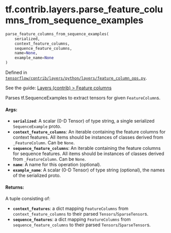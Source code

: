 <div itemscope itemtype="http://developers.google.com/ReferenceObject">
<meta itemprop="name" content="tf.contrib.layers.parse_feature_columns_from_sequence_examples" />
</div>

# tf.contrib.layers.parse_feature_columns_from_sequence_examples

``` python
parse_feature_columns_from_sequence_examples(
    serialized,
    context_feature_columns,
    sequence_feature_columns,
    name=None,
    example_name=None
)
```



Defined in [`tensorflow/contrib/layers/python/layers/feature_column_ops.py`](https://www.tensorflow.org/code/tensorflow/contrib/layers/python/layers/feature_column_ops.py).

See the guide: [Layers (contrib) > Feature columns](../../../../../api_guides/python/contrib.layers.md#Feature_columns)

Parses tf.SequenceExamples to extract tensors for given `FeatureColumn`s.

#### Args:

* <b>`serialized`</b>: A scalar (0-D Tensor) of type string, a single serialized
    `SequenceExample` proto.
* <b>`context_feature_columns`</b>: An iterable containing the feature columns for
    context features. All items should be instances of classes derived from
    `_FeatureColumn`. Can be `None`.
* <b>`sequence_feature_columns`</b>: An iterable containing the feature columns for
    sequence features. All items should be instances of classes derived from
    `_FeatureColumn`. Can be `None`.
* <b>`name`</b>: A name for this operation (optional).
* <b>`example_name`</b>: A scalar (0-D Tensor) of type string (optional), the names of
    the serialized proto.


#### Returns:

  A tuple consisting of:
* <b>`context_features`</b>: a dict mapping `FeatureColumns` from
    `context_feature_columns` to their parsed `Tensors`/`SparseTensor`s.
* <b>`sequence_features`</b>: a dict mapping `FeatureColumns` from
    `sequence_feature_columns` to their parsed `Tensors`/`SparseTensor`s.